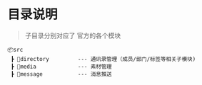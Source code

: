 # 目录说明

> 子目录分别对应了 官方的各个模块

```
📦src
 ┣ 📂directory         --- 通讯录管理（成员/部门/标签等相关子模块)
 ┣ 📂media             --- 素材管理
 ┣ 📂message           --- 消息推送
```
